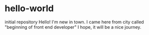 # hello-world
initial repository
Hello!
I'm new in town. I came here from city called "beginning of front end developer" 
I hope, it will be a nice journey.
